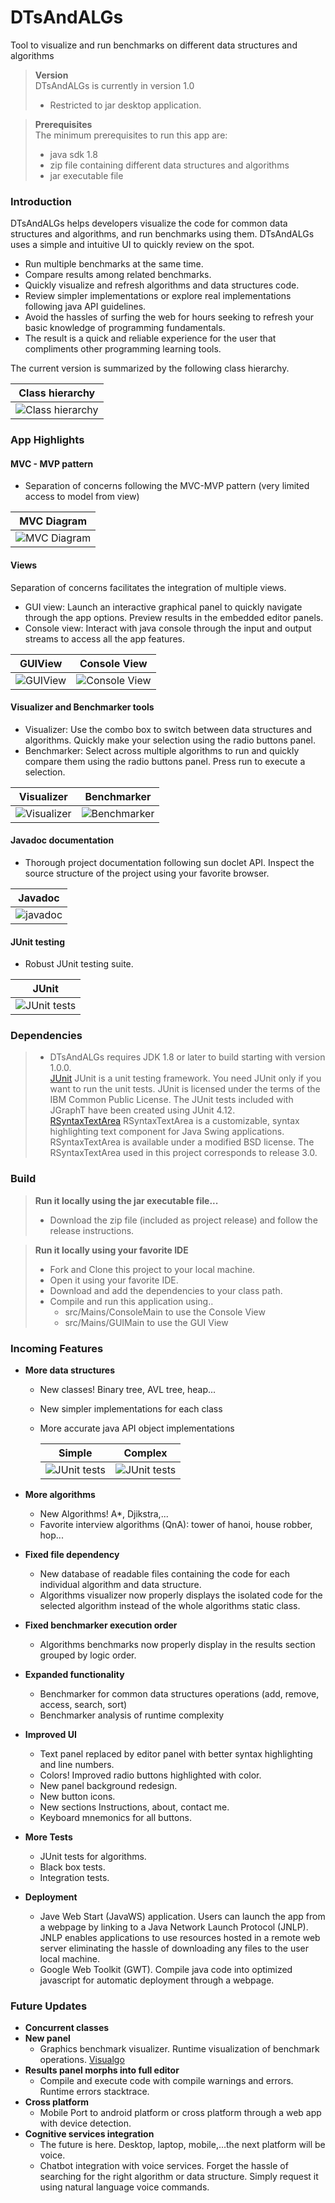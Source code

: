 # DTsAndALGs

Tool to visualize and run benchmarks on different data structures and algorithms

> **Version**  
> DTsAndALGs is currently in version 1.0
> - Restricted to jar desktop application.

> **Prerequisites**  
> The minimum prerequisites to run this app are:
> - java sdk 1.8
> - zip file containing different data structures and algorithms 
> - jar executable file

### Introduction
DTsAndALGs helps developers visualize the code for common data structures and algorithms, and run benchmarks using them.
DTsAndALGs uses a simple and intuitive UI to quickly review on the spot. 

* Run multiple benchmarks at the same time.
* Compare results among related benchmarks.
* Quickly visualize and refresh algorithms and data structures code.
* Review simpler implementations or explore real implementations following java API guidelines.
* Avoid the hassles of surfing the web for hours seeking to refresh your basic knowledge of programming fundamentals.
* The result is a quick and reliable experience for the user that compliments other programming learning tools.

The current version is summarized by the following class hierarchy.

| Class hierarchy |
|-------------------------------|
|![Class hierarchy](src/Images/Class_Hierarchy.png)|

### App Highlights

#### MVC - MVP pattern
* Separation of concerns following the MVC-MVP pattern (very limited access to model from view)

| MVC Diagram |
|-------------------------------|
|![MVC Diagram](src/Images/MVC.png)|

#### Views
Separation of concerns facilitates the integration of multiple views.
* GUI view: Launch an interactive graphical panel to quickly navigate through the app options. Preview results in the embedded editor panels.
* Console view: Interact with java console through the input and output streams to access all the app features.  

| GUIView | Console View |
|----------|-------|
|![GUIView](src/Images/GUIView.png)|![Console View](src/Images/ConsoleView.png)|

#### Visualizer and Benchmarker tools
* Visualizer: Use the combo box to switch between data structures and algorithms. Quickly make your selection using the radio buttons panel.  
* Benchmarker: Select across multiple algorithms to run and quickly compare them using the radio buttons panel. Press run to execute a selection.

| Visualizer | Benchmarker |
|----------|-------|
|![Visualizer](src/Images/Complex_implementation.png)|![Benchmarker](src/Images/Benchmarker.png)|

#### Javadoc documentation
* Thorough project documentation following sun doclet API. Inspect the source structure of the project using your favorite browser.

| Javadoc  |
|----------|
|![javadoc](src/Images/javadoc.png)|

#### JUnit testing
* Robust JUnit testing suite.

| JUnit  |
|----------|
|![JUnit tests](src/Images/Tests.png)|

### Dependencies  
> - DTsAndALGs requires JDK 1.8 or later to build starting with version 1.0.0.  
[JUnit](http://junit.org) JUnit is a unit testing framework. You need JUnit only if you want to run the unit tests. JUnit is licensed under the terms of the IBM Common Public License. The JUnit tests included with JGraphT have been created using JUnit 4.12.  
[RSyntaxTextArea](https://github.com/bobbylight/RSyntaxTextArea) RSyntaxTextArea is a customizable, syntax highlighting text component for Java Swing applications. RSyntaxTextArea is available under a modified BSD license. The RSyntaxTextArea used in this project corresponds to release 3.0.  

### Build  
> **Run it locally using the jar executable file...** 
> - Download the zip file (included as project release) and follow the release instructions.

> **Run it locally using your favorite IDE**  
> - Fork and Clone this project to your local machine. 
> - Open it using your favorite IDE.  
> - Download and add the dependencies to your class path.
> - Compile and run this application using..
>   - src/Mains/ConsoleMain to use the Console View
>   - src/Mains/GUIMain to use the GUI View

### Incoming Features
 - **More data structures**
    - New classes! Binary tree, AVL tree, heap...  
    - New simpler implementations for each class  
    - More accurate java API object implementations 
    
      | Simple  | Complex |
      |----------|----------|
      |![JUnit tests](src/Images/Simpler_implementation.png)| ![JUnit tests](src/Images/Complex_implementation.png)|

 - **More algorithms**
    - New Algorithms! A*, Djikstra,...
    - Favorite interview algorithms (QnA): tower of hanoi, house robber, hop...
 - **Fixed file dependency**
    - New database of readable files containing the code for each individual algorithm and data structure. 
    - Algorithms visualizer now properly displays the isolated code for the selected algorithm instead of the whole algorithms static class. 
 - **Fixed benchmarker execution order**
    - Algorithms benchmarks now properly display in the results section grouped by logic order.
 - **Expanded functionality**
    - Benchmarker for common data structures operations (add, remove, access, search, sort)
    - Benchmarker analysis of runtime complexity
 - **Improved UI**
    - Text panel replaced by editor panel with better syntax highlighting and line numbers.
    - Colors! Improved radio buttons highlighted with color.
    - New panel background redesign.
    - New button icons. 
    - New sections Instructions, about, contact me. 
    - Keyboard mnemonics for all buttons. 
 - **More Tests**
    - JUnit tests for algorithms.
    - Black box tests.
    - Integration tests. 
 - **Deployment**
    - Jave Web Start (JavaWS) application. Users can launch the app from a webpage by linking to a Java Network Launch Protocol (JNLP). JNLP enables applications to use resources hosted in a remote web server eliminating the hassle of downloading any files to the user local machine. 
    - Google Web Toolkit (GWT). Compile java code into optimized javascript for automatic deployment through a webpage.
    
### Future Updates
 - **Concurrent classes**
 - **New panel** 
    - Graphics benchmark visualizer. Runtime visualization of benchmark operations. [Visualgo](https://visualgo.net/en)
 - **Results panel morphs into full editor**
    - Compile and execute code with compile warnings and errors. Runtime errors stacktrace.
 - **Cross platform**
    - Mobile Port to android platform or cross platform through a web app with device detection.
 - **Cognitive services integration**
    - The future is here. Desktop, laptop, mobile,...the next platform will be voice.
    - Chatbot integration with voice services. Forget the hassle of searching for the right algorithm or data structure. Simply request it using natural language voice commands.

    
 
 
 
